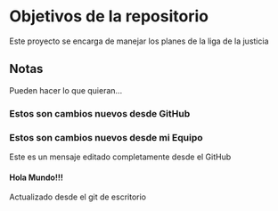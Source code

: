 # Objetivos de la repositorio

Este proyecto se encarga de manejar los planes de la liga de la justicia


## Notas
Pueden hacer lo que quieran...

### Estos son cambios nuevos desde GitHub
### Estos son cambios nuevos desde mi Equipo
Este es un mensaje editado completamente desde el GitHub 


#### Hola Mundo!!!
Actualizado desde el git de escritorio
